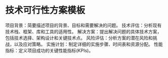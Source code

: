 # 技术可行性方案模板

项目背景：简要描述项目的背景、目标和需要解决的问题。
技术评估：分析现有技术栈、框架、库和工具的适用性。
解决方案：提出解决问题的具体技术方案，包括技术选择、架构设计和关键技术点。
风险评估：分析方案的潜在风险和挑战，以及应对策略。
实施计划：制定详细的实施步骤、时间表和资源分配。
性能指标：定义项目成功的关键性能指标(KPIs)。
